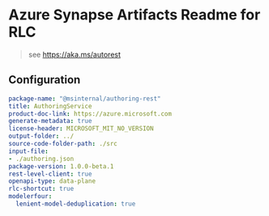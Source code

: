 # Azure Synapse Artifacts Readme for RLC

> see https://aka.ms/autorest
## Configuration

```yaml
package-name: "@msinternal/authoring-rest"
title: AuthoringService
product-doc-link: https://azure.microsoft.com
generate-metadata: true
license-header: MICROSOFT_MIT_NO_VERSION
output-folder: ../
source-code-folder-path: ./src
input-file: 
- ./authoring.json
package-version: 1.0.0-beta.1
rest-level-client: true
openapi-type: data-plane
rlc-shortcut: true
modelerfour:
  lenient-model-deduplication: true
```